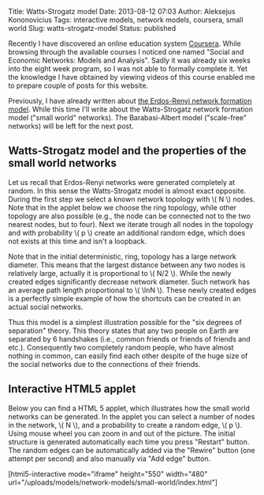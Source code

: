 Title: Watts-Strogatz model
Date: 2013-08-12 07:03
Author: Aleksejus Kononovicius
Tags: interactive models, network models, coursera, small world
Slug: watts-strogatz-model
Status: published

Recently I have discovered an online
education system [Coursera](https://www.coursera.org/). While browsing
through the available courses I noticed one named "Social and Economic
Networks: Models and Analysis". Sadly it was already six weeks into the
eight week program, so I was not able to formally complete it. Yet the
knowledge I have obtained by viewing videos of this course enabled me to
prepare couple of posts for this website.

Previously, I have already written about [the Erdos-Renyi network
formation
model]({filename}/articles/2013/erdos-renyi-model.md).
While this time I'll write about the Watts-Strogatz network formation
model ("small world" networks). The Barabasi-Albert model ("scale-free"
networks) will be left for the next post.<!--more-->

Watts-Strogatz model and the properties of the small world networks
-------------------------------------------------------------------

Let us recall that Erdos-Renyi networks were generated completely at
random. In this sense the Watts-Strogatz model is almost exact opposite.
During the first step we select a known network topology with \\\( N \\\) nodes. Note that in the applet below we choose the ring topology,
while other topology are also possible (e.g., the node can be
connected not to the two nearest nodes, but to four). Next we iterate
trough all nodes in the topology and with probability \\\(  p \\\) create
an additional random edge, which does not exists at this time and isn't
a loopback.

Note that in the initial deterministic, ring, topology has a large
network diameter. This means that the largest distance between any two
nodes is relatively large, actually it is proportional to \\\(  N/2 \\\).
While the newly created edges significantly decrease network diameter.
Such network has an average path length proportional to \\\(  \lnN \\\). These newly created edges is a perfectly simple example of how the
shortcuts can be created in an actual social networks.

Thus this model is a simplest illustration possible for the "six degrees
of separation" theory. This theory states that any two people on Earth
are separated by 6 handshakes (i.e., common friends or friends of friends
and etc.). Consequently two completely random people, who have almost
nothing in common, can easily find each other despite of the huge size
of the social networks due to the connections of their friends.

Interactive HTML5 applet
------------------------

Below you can find a HTML 5 applet, which illustrates how the small
world networks can be generated. In the applet you can select a number
of nodes in the network, \\\(  N \\\), and a probability to create a
random edge, \\\(  p \\\). Using mouse wheel you can zoom in and out of
the picture. The initial structure is generated automatically each time
you press "Restart" button. The random edges can be automatically added
via the "Rewire" button (one attempt per second) and also manually via
"Add edge" button.

[html5-interactive mode="iframe" height="550" width="480"
url="/uploads/models/network-models/small-world/index.html"]

